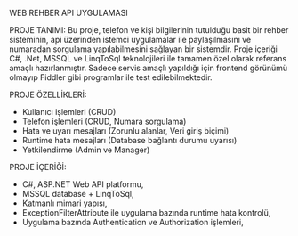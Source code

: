 WEB REHBER API UYGULAMASI

PROJE TANIMI:
Bu proje, telefon ve kişi bilgilerinin tutulduğu basit bir rehber sisteminin, api üzerinden istemci uygulamalar ile paylaşılmasını ve numaradan sorgulama yapılabilmesini sağlayan bir sistemdir. Proje içeriği C#, .Net, MSSQL ve LinqToSql teknolojileri ile tamamen özel olarak referans amaçlı hazırlanmıştır. Sadece servis amaçlı yapıldığı için frontend görünümü olmayıp Fiddler gibi programlar ile test edilebilmektedir. 

PROJE ÖZELLİKLERİ: 
+	Kullanıcı işlemleri (CRUD)
+	Telefon işlemleri (CRUD,  Numara sorgulama)
+	Hata ve uyarı mesajları (Zorunlu alanlar, Veri giriş biçimi)
+	Runtime hata mesajları (Database bağlantı durumu uyarısı)
+	Yetkilendirme (Admin ve Manager)

PROJE İÇERİĞİ: 
+	C#, ASP.NET Web API platformu,
+	MSSQL database + LinqToSql,
+	Katmanlı mimari yapısı,
+	ExceptionFilterAttribute ile uygulama bazında runtime hata kontrolü,
+	Uygulama bazında Authentication ve Authorization işlemleri,

